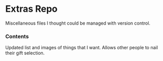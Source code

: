 # Extras Repo
Miscellaneous files I thought could be managed with version control.

### Contents
Updated list and images of things that I want. Allows other people to nail their gift selection.
